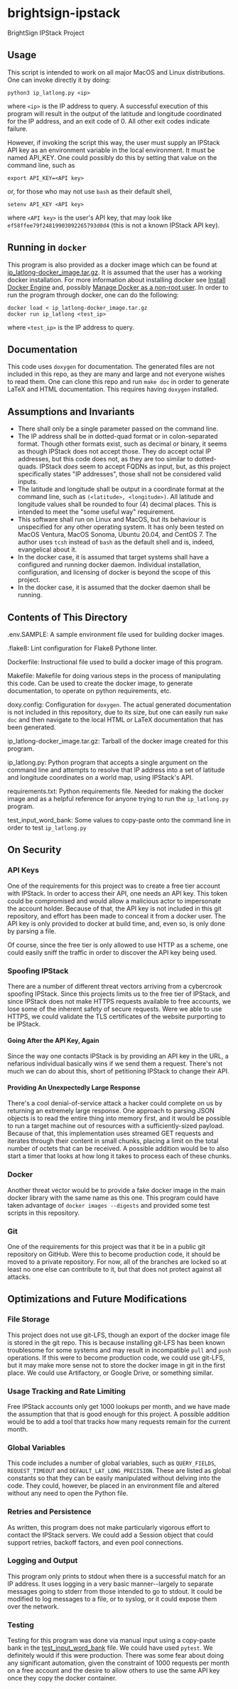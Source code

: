 # brightsign-ipstack
BrightSign IPStack Project

## Usage
This script is intended to work on all major MacOS and Linux distributions.
One can invoke directly it by doing:
```
python3 ip_latlong.py <ip>
```
where `<ip>` is the IP address to query.
A successful execution of this program will result in the output of the
latitude and longitude coordinated for the IP address, and an exit code of 0.
All other exit codes indicate failure.

However, if invoking the script this way, the user must supply an IPStack API
key as an environment variable in the local environment. It must be named
API_KEY.
One could possibly do this by setting that value on the command line, such as
```
export API_KEY=<API key>
```
or, for those who may not use `bash` as their default shell,
```
setenv API_KEY <API key>
```
where `<API key>` is the user's API key, that may look like
`ef58ffee79f24819903092265793d0d4` (this is not a known IPStack API key).

## Running in `docker`
This program is also provided as a docker image which can be found at
[ip_latlong-docker_image.tar.gz](ip_latlong-docker_image.tar.gz).
It is assumed that the user has a working docker installation. For more
information about installing docker see [Install Docker Engine](https://docs.docker.com/engine/install/) and, possibly [Manage Docker as a non-root user](https://docs.docker.com/engine/install/linux-postinstall/#manage-docker-as-a-non-root-user).
In order to run the program through docker, one can do the following:
```
docker load < ip_latlong-docker_image.tar.gz
docker run ip_latlong <test_ip>
```
where `<test_ip>` is the IP address to query.

## Documentation
This code uses `doxygen` for documentation. The generated files are not
included in this repo, as they are many and large and not everyone wishes to
read them. One can clone this repo and run `make doc` in order to generate LaTeX
and HTML documentation. This requires having `doxygen` installed.

## Assumptions and Invariants
- There shall only be a single parameter passed on the command line.
- The IP address shall be in dotted-quad format or in colon-separated format.
Though other formats exist, such as decimal or binary, it seems as though
IPStack does not accept those. They do accept octal IP addresses, but this code
does not, as they are too similar to dotted-quads. IPStack *does* seem to
accept FQDNs as input, but, as this project specifically states "IP addresses",
those shall not be considered valid inputs.
- The latitude and longitude shall be output in a coordinate format at the
command line, such as `(<latitude>, <longitude>)`.  All latitude and longitude
values shall be rounded to four (4) decimal places.  This is intended to meet
the "some useful way" requirement.
- This software shall run on Linux and MacOS, but its behaviour is unspecified
for any other operating system. It has only been tested on MacOS Ventura,
MacOS Sonoma, Ubuntu 20.04, and CentOS 7. The author uses `tcsh` instead of
`bash` as the default shell and is, indeed, evangelical about it.
- In the docker case, it is assumed that target systems shall have a configured
and running docker daemon. Individual installation, configuration, and
licensing of docker is beyond the scope of this project.
- In the docker case, it is assumed that the docker daemon shall be running.

## Contents of This Directory
.env.SAMPLE:
A sample environment file used for building docker images.
</br>

.flake8:
Lint configuration for Flake8 Pythone linter.
</br>

Dockerfile:
Instructional file used to build a docker image of this program.
</br>

Makefile:
Makefile for doing various steps in the process of manipulating this code.
Can be used to create the docker image, to generate documentation, to operate
on python requirements, etc.
</br>

doxy.config:
Configuration for `doxygen`. The actual generated documentation is not
included in this repository, due to its size, but one can easily run `make doc`
and then navigate to the local HTML or LaTeX documentation that has been
generated.
</br>

ip_latlong-docker_image.tar.gz:
Tarball of the docker image created for this program.
</br>

ip_latlong.py:
Python program that accepts a single argument on the command line and attempts
to resolve that IP address into a set of latitude and longitude coordinates on
a world map, using IPStack's API.
</br>

requirements.txt:
Python requirements file. Needed for making the docker image and as a helpful
reference for anyone trying to run the `ip_latlong.py` program.
</br>

test_input_word_bank:
Some values to copy-paste onto the command line in order to test `ip_latlong.py`
</br>

## On Security
### API Keys
One of the requirements for this project was to create a free tier account with
IPStack. In order to access their API, one needs an API key. This token
could be compromised and would allow a malicious actor to impersonate the
account holder.
Because of that, the API key is not included in this git repository, and effort
has been made to conceal it from a docker user. The API key is only provided
to docker at build time, and, even so, is only done by parsing a file.

Of course, since the free tier is only allowed to use HTTP as a scheme, one
could easily sniff the traffic in order to discover the API key being used.

### Spoofing IPStack
There are a number of different threat vectors arriving from a cybercrook
spoofing IPStack. Since this projects limits us to the free tier of IPStack,
and since IPStack does not make HTTPS requests available to free accounts,
we lose some of the inherent safety of secure requests.
Were we able to use HTTPS, we could validate the TLS certificates of the
website purporting to be IPStack.
#### Going After the API Key, Again
Since the way one contacts IPStack is by providing an API key in the URL, a
nefarious individual basically wins if we send them a request. There's not
much we can do about this, short of petitioning IPStack to change their API.
#### Providing An Unexpectedly Large Response
There's a cool denial-of-service attack a hacker could complete on us by
returning an extremely large response. One approach to parsing JSON objects
is to read the entire thing into memory first, and it would be possible to
run a target machine out of resources with a sufficiently-sized payload.
Because of that, this implementation uses streamed GET requests and iterates
through their content in small chunks, placing a limit on the total number of
octets that can be received. A possible addition would be to also start a timer
that looks at how long it takes to process each of these chunks.

### Docker
Another threat vector would be to provide a fake docker image in the main
docker library with the same name as this one. This program could have taken
advantage of `docker images --digests` and provided some test scripts in this
repository.

### Git
One of the requirements for this project was that it be in a public git
repository on GitHub. Were this to become production code, it should be moved
to a private repository. For now, all of the branches are locked so at least
no one else can contribute to it, but that does not protect against all attacks.

## Optimizations and Future Modifications
### File Storage
This project does not use git-LFS, though an export of the docker image file is
stored in the git repo. This is because installing git-LFS has been known
troublesome for some systems and may result in incompatible `pull` and `push`
operations. If this were to become production code, we could use git-LFS, but
it may make more sense not to store the docker image in git in the first place.
We could use Artifactory, or Google Drive, or something similar.
### Usage Tracking and Rate Limiting
Free IPStack accounts only get 1000 lookups per month, and we have made the
assumption that that is good enough for this project. A possible addition would
be to add a tool that tracks how many requests remain for the current month.
### Global Variables
This code includes a number of global variables, such as `QUERY_FIELDS`,
`REQUEST_TIMEOUT` and `DEFAULT_LAT_LONG_PRECISION`. These are listed as
global constants so that they can be easily manipulated without delving into
the code. They could, however, be placed in an environment file and altered
without any need to open the Python file.
### Retries and Persistence
As written, this program does not make particularly vigorous effort to contact
the IPStack servers. We could add a Session object that could support
retries, backoff factors, and even pool connections.
### Logging and Output
This program only prints to stdout when there is a successful match for an
IP address. It uses logging in a very basic manner--largely to separate messages
going to stderr from those intended to go to stdout. It could be modified to
log messages to a file, or to syslog, or it could expose them over the network.
### Testing
Testing for this program was done via manual input using a copy-paste bank
in the [test_input_word_bank](test_input_word_bank) file. We could have used
`pytest`. We definitely would if this were production. There was some fear
about doing any significant automation, given the constraint of 1000 requests
per month on a free account and the desire to allow others to use the same API
key once they copy the docker container.
